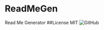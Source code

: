 # ReadMeGen
Read Me Generator
##License 
MIT
![GitHub](https://img.shields.io/github/license/davidsackett14/ReadMeGen)
